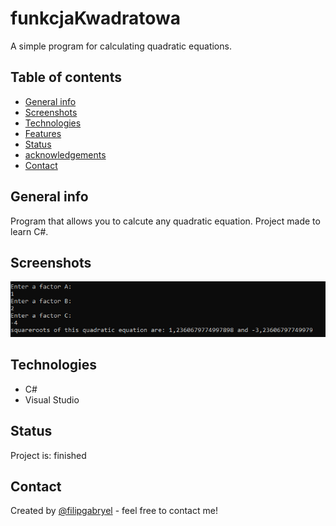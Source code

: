 # funkcjaKwadratowa
 A simple program for calculating quadratic equations.

## Table of contents
* [General info](#general-info)
* [Screenshots](#screenshots)
* [Technologies](#technologies)
* [Features](#features)
* [Status](#status)
* [acknowledgements](#acknowledgements)
* [Contact](#contact)

## General info
Program that allows you to calcute any quadratic equation. Project made to learn C#.

## Screenshots
<p align="center">
  <img src="https://github.com/FilipGabryel1/FunkcjaKwadratowa/blob/main/fkwadrat.png">
</p>

## Technologies
* C#
* Visual Studio


## Status
Project is: finished


## Contact
Created by [@filipgabryel](https://github.com/FilipGabryel1) - feel free to contact me!
